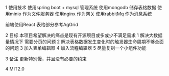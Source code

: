 1 使用技术
使用spring boot + mysql 管理系统
使用mongodb 储存表格数据
使用minio 作为文件服务器
使用nginx 作为网关
使用rabbitMq 作为消息系统

前端使用React
表格部分参考AgGrid

2 目标
本项目希望解决的痛点是现有开源项目或多或少不满足需求
1 解决大数据量情况下 需要分页的问题
2 解决表格数据发生变化时的触发器生命周期不够全面的问题
3 加入表单编辑器
4 加入流程编辑器
5 尽量复刻一个小组件功能

3 备注
更新特别慢，并且没有必要的约束

4 MIT2.0
